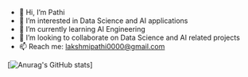 - 👋 Hi, I’m Pathi
- 👀 I’m interested in Data Science and AI applications
- 🌱 I’m currently learning AI Engineering
- 💞️ I’m looking to collaborate on Data Science and AI related projects
- 📫 Reach me: lakshmipathi0000@gmail.com

[![Anurag's GitHub stats](https://github-readme-stats.vercel.app/api?username=Pathi-rao&show_icons=true&theme=dark)]


<!---
Pathi-rao/Pathi-rao is a ✨ special ✨ repository because its `README.md` (this file) appears on your GitHub profile.
You can click the Preview link to take a look at your changes.
--->
